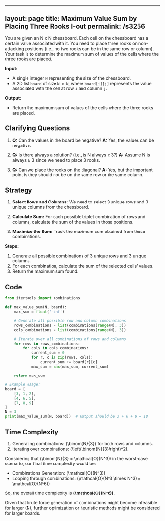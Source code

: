 
---
layout: page
title:  Maximum Value Sum by Placing Three Rooks I-out
permalink: /s3256
---

You are given an N x N chessboard. Each cell on the chessboard has a certain value associated with it. You need to place three rooks on non-attacking positions (i.e., no two rooks can be in the same row or column). Your task is to determine the maximum sum of values of the cells where the three rooks are placed.

**Input:**
- A single integer `N` representing the size of the chessboard.
- A 2D list `board` of size `N x N`, where `board[i][j]` represents the value associated with the cell at row `i` and column `j`.

**Output:**
- Return the maximum sum of values of the cells where the three rooks are placed.

## Clarifying Questions
1. **Q:** Can the values in the board be negative?
   **A:** Yes, the values can be negative.

2. **Q:** Is there always a solution? (i.e., is N always ≥ 3?)
   **A:** Assume N is always ≥ 3 since we need to place 3 rooks.

3. **Q:** Can we place the rooks on the diagonal?
   **A:** Yes, but the important point is they should not be on the same row or the same column.

## Strategy

1. **Select Rows and Columns:** We need to select 3 unique rows and 3 unique columns from the chessboard.
   
2. **Calculate Sum:** For each possible triplet combination of rows and columns, calculate the sum of the values in those positions.

3. **Maximize the Sum:** Track the maximum sum obtained from these combinations.

**Steps:**
1. Generate all possible combinations of 3 unique rows and 3 unique columns.
2. For each combination, calculate the sum of the selected cells' values.
3. Return the maximum sum found.

## Code

```python
from itertools import combinations

def max_value_sum(N, board):
    max_sum = float('-inf')
    
    # Generate all possible row and column combinations
    rows_combinations = list(combinations(range(N), 3))
    cols_combinations = list(combinations(range(N), 3))
    
    # Iterate over all combinations of rows and columns
    for rows in rows_combinations:
        for cols in cols_combinations:
            current_sum = 0
            for r, c in zip(rows, cols):
                current_sum += board[r][c]
            max_sum = max(max_sum, current_sum)
            
    return max_sum

# Example usage:
board = [
    [3, 1, 2],
    [4, 6, 5],
    [7, 8, 9]
]
N = 3
print(max_value_sum(N, board))  # Output should be 3 + 6 + 9 = 18
```

## Time Complexity

1. Generating combinations: \(\binom{N}{3}\) for both rows and columns.
2. Iterating over combinations: \(\left(\binom{N}{3}\right)^2\).

Considering that \(\binom{N}{3} = \mathcal{O}(N^3)\) in the worst-case scenario, our final time complexity would be:
- Combinations Generation: \(\mathcal{O}(N^3)\)
- Looping through combinations: \(\mathcal{O}(N^3 \times N^3) = \mathcal{O}(N^6)\)

So, the overall time complexity is **\(\mathcal{O}(N^6)\)**.

Given that brute force generation of combinations might become infeasible for larger \(N\), further optimization or heuristic methods might be considered for larger boards.